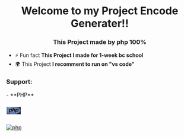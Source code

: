 <h1 align="center">Welcome to my Project Encode Generater!!</h1>
<h3 align="center">This Project made by php 100%</h3>

- ⚡ Fun fact **This Project I made for 1-week bc school**
- 🌍 This Project **I recomment to run on "vs code"**

<h3 align="left">Support:</h3>
- **PHP**
<p align="left"> <a href="https://www.php.net" target="_blank" rel="noreferrer"> <img src="https://raw.githubusercontent.com/devicons/devicon/master/icons/php/php-original.svg" alt="php" width="40" height="40"/> </a> </p>
<p align="left"> <a href="https://www.php.net" target="_blank" rel="noreferrer"> <img src="https://media.istockphoto.com/photos/very-closeup-view-of-amazing-domestic-pet-in-mirror-round-fashion-is-picture-id1281804798?b=1&k=20&m=1281804798&s=170667a&w=0&h=HIWbeaP_cQSngCz7l9t3xwyE2eyzVgIy3K6xIqPhJQA=" alt="php" width="100" height="100"/> </a> </p>
